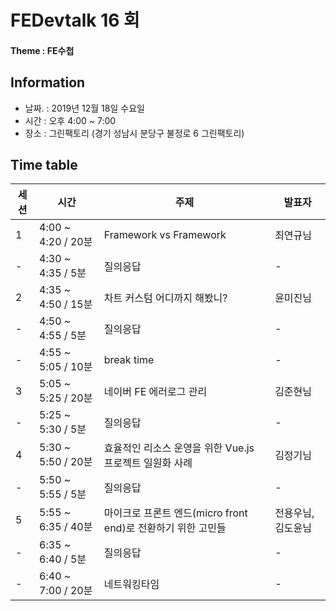 # FEDevtalk 16 회

#### Theme : FE수첩

## Information

- 날짜. : 2019년 12월 18일 수요일
- 시간 : 오후 4:00 ~ 7:00
- 장소 : 그린팩토리 (경기 성남시 분당구 불정로 6 그린팩토리)

## Time table
| 세션 | 시간               | 주제       | 발표자          |
| ---- | ------------------ | ---------- | --------------- |
| 1    | 4:00 ~ 4:20 / 20분 | Framework vs Framework | 최연규님 |
| -    | 4:30 ~ 4:35 / 5분 | 질의응답 | - |
| 2    | 4:35 ~ 4:50 / 15분 | 차트 커스텀 어디까지 해봤니? | 윤미진님 |
| -    | 4:50 ~ 4:55 / 5분 | 질의응답 | - |
| -    | 4:55 ~ 5:05 / 10분 | break time | - |
| 3    | 5:05 ~ 5:25 / 20분 | 네이버 FE 에러로그 관리 | 김준현님 |
| -    | 5:25 ~ 5:30 / 5분 | 질의응답 | - |
| 4    | 5:30 ~ 5:50 / 20분 | 효율적인 리소스 운영을 위한 Vue.js 프로젝트 일원화 사례 | 김정기님 |
| -    | 5:50 ~ 5:55 / 5분 | 질의응답 | - |
| 5    | 5:55 ~ 6:35 / 40분 | 마이크로 프론트 엔드(micro front end)로 전환하기 위한 고민들 | 전용우님, 김도윤님 |
| -    | 6:35 ~ 6:40 / 5분 | 질의응답 | - |
| -    | 6:40 ~ 7:00 / 20분 | 네트워킹타임 | - |

